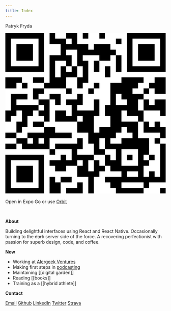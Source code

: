 ```yaml
---
title: Index
---
```


<div class="header">
<p>
Patryk Fryda
</p>
<div class="expo-section">
<img src="snack.png" class="qr-code"/>
<p class="scan">Open in Expo Go or use <a href="expo-orbit://exp.host/@pafry/pafry">Orbit</a></p>
</div>
</div>

&nbsp;
&nbsp;

**About**

Building delightful interfaces using React and React Native. Occasionally turning to the ~~dark~~ server side of the force. A recovering perfectionist with passion for superb design, code, and coffee.

**Now**

- Working at [Alergeek Ventures](https://alergeek.ventures)
- Making first steps in [podcasting](https://open.spotify.com/show/6BzNvsFTgE0BP67SESdLI2)
- Maintaining [[digital garden]]
- Reading [[books]]
- Training as a [[hybrid athlete]]

**Contact**

[Email](mailto:patrykfryda@protonmail.com)
[Github](https://www.github.com/pafry7)
[LinkedIn](https://www.linkedin.com/in/%E2%98%95%EF%B8%8F-patryk-fryda-6380771a6/)
[Twitter](https://twitter.com/fryda_patryk)
[Strava](https://www.strava.com/athletes/106847764)